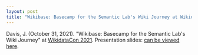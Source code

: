 ```yaml
---
layout: post
title: "Wikibase: Basecamp for the Semantic Lab's Wiki Journey at WikidataCon 2021"
---
```

Davis, J. (October 31, 2021). "Wikibase: Basecamp for the Semantic Lab's Wiki Journey" at [WikidataCon 2021](https://www.wikidata.org/wiki/Wikidata:WikidataCon_2021/Documentation/List_of_sessions). Presentation slides: [can be viewed here](https://drive.google.com/file/d/1p0IsAgudw_aMiJd8ukObgIihE3KoYPfT/view).
